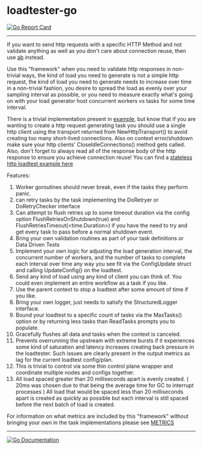 # loadtester-go

[![Go Report Card](https://goreportcard.com/badge/github.com/josephcopenhaver/loadtester-go/v5)](https://goreportcard.com/report/github.com/josephcopenhaver/loadtester-go/v5)

---

If you want to send http requests with a specific HTTP Method and not validate anything as well as you don't care about connection reuse, then use [ab](https://httpd.apache.org/docs/2.4/programs/ab.html) instead.

Use this "framework" when you need to validate http responses in non-trivial ways, the kind of load you need to generate is not a simple http request, the kind of load you need to generate needs to increase over time in a non-trivial fashion, you desire to spread the load as evenly over your sampling interval as possible, or you need to measure exactly what's going on with your load generator host concurrent workers vs tasks for some time interval.

There is a trivial implementation present in [example](./loadtester/example/main.go), but know that if you are wanting to create a http request generating task you should use a single http client using the transport returned from NewHttpTransport() to avoid creating too many short-lived connections. Also on context error/shutdown make sure your http clients' CloseIdleConnections() method gets called. Also, don't forget to always read all of the response body of the http response to ensure you achieve connection reuse! You can find a [stateless http loadtest example here](./loadtester/example_http/main.go)

Features:

1. Worker goroutines should never break, even if the tasks they perform panic.
1. can retry tasks by the task implementing the DoRetryer or DoRetryChecker interface
1. Can attempt to flush retries up to some timeout duration via the config option FlushRetriesOnShutdown(true) and FlushRetriesTimeout(<time.Duration>) if you have the need to try and get every task to pass before a normal shutdown event.
1. Bring your own validation routines as part of your task definitions or Data Driven Tests
1. Implement your own logic for adjusting the load generation interval, the concurrent number of workers, and the number of tasks to complete each interval over time any way you see fit via the ConfigUpdate struct and calling UpdateConfig() on the loadtest.
1. Send any kind of load using any kind of client you can think of. You could even implement an entire workflow as a task if you like.
1. Use the parent context to stop a loadtest after some amount of time if you like.
1. Bring your own logger, just needs to satisfy the StructuredLogger interface.
1. Bound your loadtest to a specific count of tasks via the MaxTasks() option or by returning less tasks than ReadTasks prompts you to populate.
1. Gracefully flushes all data and tasks when the context is canceled.
1. Prevents overrunning the upstream with extreme bursts if it experiences some kind of saturation and latency increases creating back pressure in the loadtester. Such issues are clearly present in the output metrics as lag for the current loadtest config/plan.
1. This is trivial to control via some thin control plane wrapper and coordinate multiple nodes and configs together.
1. All load spaced greater than 20 milliseconds apart is evenly created. ( 20ms was chosen due to that being the average time for GC to interrupt processes ) All load that would be spaced less than 20 milliseconds apart is created as quickly as possible but each interval is still spaced before the next batch of load is created.

For information on what metrics are included by this "framework" without bringing your own in the task implementations please see [METRICS](./docs/metrics.md)

---

[![Go Documentation](https://godocs.io/github.com/josephcopenhaver/loadtester-go/v5?status.svg)](https://godocs.io/github.com/josephcopenhaver/loadtester-go/v5/loadtester)
